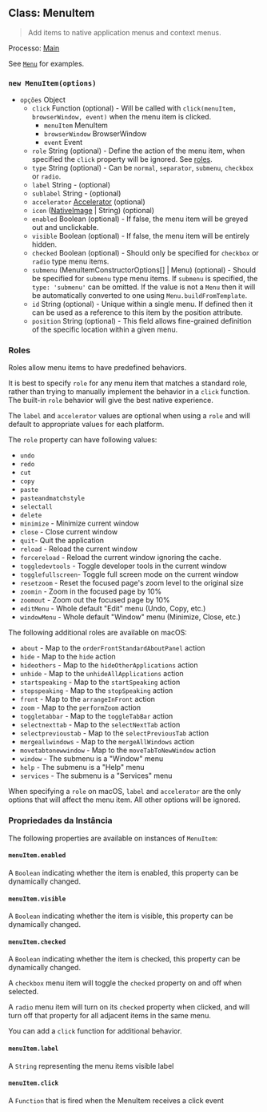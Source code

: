 ## Class: MenuItem

> Add items to native application menus and context menus.

Processo: [Main](../glossary.md#main-process)

See [`Menu`](menu.md) for examples.

### `new MenuItem(options)`

* `opções` Object 
  * `click` Function (optional) - Will be called with `click(menuItem, browserWindow, event)` when the menu item is clicked. 
    * `menuItem` MenuItem
    * `browserWindow` BrowserWindow
    * `event` Event
  * `role` String (optional) - Define the action of the menu item, when specified the `click` property will be ignored. See [roles](#roles).
  * `type` String (optional) - Can be `normal`, `separator`, `submenu`, `checkbox` or `radio`.
  * `label` String - (optional)
  * `sublabel` String - (optional)
  * `accelerator` [Accelerator](accelerator.md) (optional)
  * `icon` ([NativeImage](native-image.md) | String) (optional)
  * `enabled` Boolean (optional) - If false, the menu item will be greyed out and unclickable.
  * `visible` Boolean (optional) - If false, the menu item will be entirely hidden.
  * `checked` Boolean (optional) - Should only be specified for `checkbox` or `radio` type menu items.
  * `submenu` (MenuItemConstructorOptions[] | Menu) (optional) - Should be specified for `submenu` type menu items. If `submenu` is specified, the `type: 'submenu'` can be omitted. If the value is not a `Menu` then it will be automatically converted to one using `Menu.buildFromTemplate`.
  * `id` String (optional) - Unique within a single menu. If defined then it can be used as a reference to this item by the position attribute.
  * `position` String (optional) - This field allows fine-grained definition of the specific location within a given menu.

### Roles

Roles allow menu items to have predefined behaviors.

It is best to specify `role` for any menu item that matches a standard role, rather than trying to manually implement the behavior in a `click` function. The built-in `role` behavior will give the best native experience.

The `label` and `accelerator` values are optional when using a `role` and will default to appropriate values for each platform.

The `role` property can have following values:

* `undo`
* `redo`
* `cut`
* `copy`
* `paste`
* `pasteandmatchstyle`
* `selectall`
* `delete`
* `minimize` - Minimize current window
* `close` - Close current window
* `quit`- Quit the application
* `reload` - Reload the current window
* `forcereload` - Reload the current window ignoring the cache.
* `toggledevtools` - Toggle developer tools in the current window
* `togglefullscreen`- Toggle full screen mode on the current window
* `resetzoom` - Reset the focused page's zoom level to the original size
* `zoomin` - Zoom in the focused page by 10%
* `zoomout` - Zoom out the focused page by 10%
* `editMenu` - Whole default "Edit" menu (Undo, Copy, etc.)
* `windowMenu` - Whole default "Window" menu (Minimize, Close, etc.)

The following additional roles are available on macOS:

* `about` - Map to the `orderFrontStandardAboutPanel` action
* `hide` - Map to the `hide` action
* `hideothers` - Map to the `hideOtherApplications` action
* `unhide` - Map to the `unhideAllApplications` action
* `startspeaking` - Map to the `startSpeaking` action
* `stopspeaking` - Map to the `stopSpeaking` action
* `front` - Map to the `arrangeInFront` action
* `zoom` - Map to the `performZoom` action
* `toggletabbar` - Map to the `toggleTabBar` action
* `selectnexttab` - Map to the `selectNextTab` action
* `selectprevioustab` - Map to the `selectPreviousTab` action
* `mergeallwindows` - Map to the `mergeAllWindows` action
* `movetabtonewwindow` - Map to the `moveTabToNewWindow` action
* `window` - The submenu is a "Window" menu
* `help` - The submenu is a "Help" menu
* `services` - The submenu is a "Services" menu

When specifying a `role` on macOS, `label` and `accelerator` are the only options that will affect the menu item. All other options will be ignored.

### Propriedades da Instância

The following properties are available on instances of `MenuItem`:

#### `menuItem.enabled`

A `Boolean` indicating whether the item is enabled, this property can be dynamically changed.

#### `menuItem.visible`

A `Boolean` indicating whether the item is visible, this property can be dynamically changed.

#### `menuItem.checked`

A `Boolean` indicating whether the item is checked, this property can be dynamically changed.

A `checkbox` menu item will toggle the `checked` property on and off when selected.

A `radio` menu item will turn on its `checked` property when clicked, and will turn off that property for all adjacent items in the same menu.

You can add a `click` function for additional behavior.

#### `menuItem.label`

A `String` representing the menu items visible label

#### `menuItem.click`

A `Function` that is fired when the MenuItem receives a click event